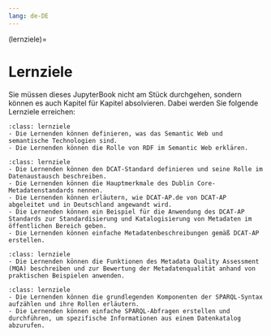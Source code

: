 ```yaml
---
lang: de-DE
---
```


(lernziele)=
# Lernziele

Sie müssen dieses JupyterBook nicht am Stück durchgehen, sondern können es auch Kapitel für Kapitel absolvieren. Dabei werden Sie folgende Lernziele erreichen:

```{admonition} Grundlegende Konzepte
:class: lernziele
- Die Lernenden können definieren, was das Semantic Web und semantische Technologien sind.
- Die Lernenden können die Rolle von RDF im Semantic Web erklären.
```

```{admonition} Metadatenstandards
:class: lernziele
- Die Lernenden können den DCAT-Standard definieren und seine Rolle im Datenaustausch beschreiben.
- Die Lernenden können die Hauptmerkmale des Dublin Core-Metadatenstandards nennen.
- Die Lernenden können erläutern, wie DCAT-AP.de von DCAT-AP abgeleitet und in Deutschland angewandt wird.
- Die Lernenden können ein Beispiel für die Anwendung des DCAT-AP Standards zur Standardisierung und Katalogisierung von Metadaten im öffentlichen Bereich geben.
- Die Lernenden können einfache Metadatenbeschreibungen gemäß DCAT-AP erstellen.
```

```{admonition} Metadatenqualität
:class: lernziele
- Die Lernenden können die Funktionen des Metadata Quality Assessment (MQA) beschreiben und zur Bewertung der Metadatenqualität anhand von praktischen Beispielen anwenden.
```

```{admonition} Abfragesprache SPARQL
:class: lernziele
- Die Lernenden können die grundlegenden Komponenten der SPARQL-Syntax aufzählen und ihre Rollen erläutern.
- Die Lernenden können einfache SPARQL-Abfragen erstellen und durchführen, um spezifische Informationen aus einem Datenkatalog abzurufen.
```